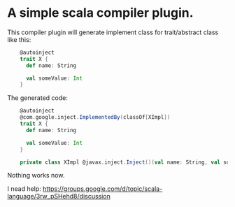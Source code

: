 # A simple scala compiler plugin.

This compiler plugin will generate implement class for trait/abstract class like this:

```scala
    @autoinject
    trait X {
      def name: String

      val someValue: Int
    }
```

The generated code:

```scala
    @autoinject
    @com.google.inject.ImplementedBy(classOf[XImpl])
    trait X {
      def name: String

      val someValue: Int
    }

    private class XImpl @javax.inject.Inject()(val name: String, val someValue: Int) extends X
```

Nothing works now.

I nead help: https://groups.google.com/d/topic/scala-language/3rw_pSHehd8/discussion